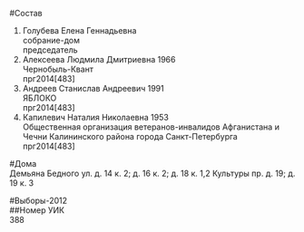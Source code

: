 #Состав  
1. Голубева Елена Геннадьевна  
    собрание-дом  
    председатель  
2. Алексеева Людмила Дмитриевна 1966  
    Чернобыль-Квант  
    прг2014[483]  
3. Андреев Станислав Андреевич 1991  
    ЯБЛОКО  
    прг2014[483]  
4. Капилевич Наталия Николаевна 1953  
    Общественная организация ветеранов-инвалидов Афганистана и Чечни Калининского района города Санкт-Петербурга  
    прг2014[483]  
  
#Дома  
Демьяна Бедного ул. д. 14 к. 2; д. 16 к. 2; д. 18 к. 1,2 Культуры пр. д. 19; д. 19 к. 3  
  
#Выборы-2012  
##Номер УИК  
388  
